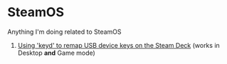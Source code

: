 # SteamOS
Anything I'm doing related to SteamOS

1. [Using 'keyd' to remap USB device keys on the Steam Deck](keyd.md) 
(works in Desktop **and** Game mode)
